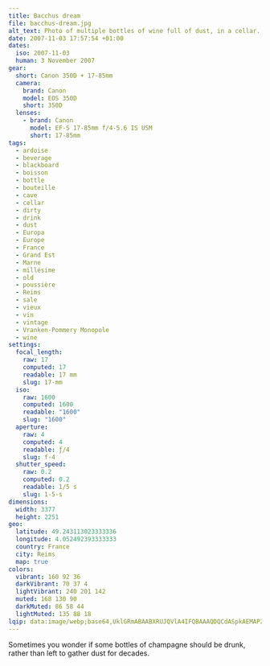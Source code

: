 ```yaml
---
title: Bacchus dream
file: bacchus-dream.jpg
alt_text: Photo of multiple bottles of wine full of dust, in a cellar.
date: 2007-11-03 17:57:54 +01:00
dates:
  iso: 2007-11-03
  human: 3 November 2007
gear:
  short: Canon 350D + 17-85mm
  camera:
    brand: Canon
    model: EOS 350D
    short: 350D
  lenses:
    - brand: Canon
      model: EF-S 17-85mm f/4-5.6 IS USM
      short: 17-85mm
tags:
  - ardoise
  - beverage
  - blackboard
  - boisson
  - bottle
  - bouteille
  - cave
  - cellar
  - dirty
  - drink
  - dust
  - Europa
  - Europe
  - France
  - Grand Est
  - Marne
  - millésime
  - old
  - poussière
  - Reims
  - sale
  - vieux
  - vin
  - vintage
  - Vranken-Pommery Monopole
  - wine
settings:
  focal_length:
    raw: 17
    computed: 17
    readable: 17 mm
    slug: 17-mm
  iso:
    raw: 1600
    computed: 1600
    readable: "1600"
    slug: "1600"
  aperture:
    raw: 4
    computed: 4
    readable: ƒ/4
    slug: f-4
  shutter_speed:
    raw: 0.2
    computed: 0.2
    readable: 1/5 s
    slug: 1-5-s
dimensions:
  width: 3377
  height: 2251
geo:
  latitude: 49.243113023333336
  longitude: 4.052492393333333
  country: France
  city: Reims
  map: true
colors:
  vibrant: 160 92 36
  darkVibrant: 70 37 4
  lightVibrant: 240 201 142
  muted: 168 130 90
  darkMuted: 86 58 44
  lightMuted: 135 88 18
lqip: data:image/webp;base64,UklGRmABAABXRUJQVlA4IFQBAAAQDQCdASpkAEMAP22iyFi0rCkqMVebApAtiWNtf1uKc2YAVtxSkCOmeC6ghv4DJcqxFuo0lxo0oAj3ETQtfMr3DmbuFAA828wsJ8nhs4Xf6MrvH8fPnxN2V6DRgUlNLWsS6nSa8fNhYfYLLNH5mz5sAAD+7eEbH5Nx81hgd8/0+hJvTnFginY+TZF6bEKwAf44jkpx08Y1V7ZQ5z+awLArmXoRIuOXrbZzBOPtVru2HwLJ/sef1QEys7lnESCzrr1QcQOSDdjQGs8HrdY1YDqvxSI0eQBKQ360yMBTN5ytF56VY/ZQdFYxI26ONOMYMpXXyn0GmPhqjaAaFRQhc1fpwgPGqbEs2tS3dtyuq7Gg2UFKAFCUiVSJy0KYZ1ovC2W6yhEn3g+Y8C4CZcVOADTkGntX670JeFLf/JwJGgKW7oy0QR0n2maAIHzWYhwkJ0HBAAAA
---
```


Sometimes you wonder if some bottles of champagne should be drunk, rather than left to gather dust for decades.
